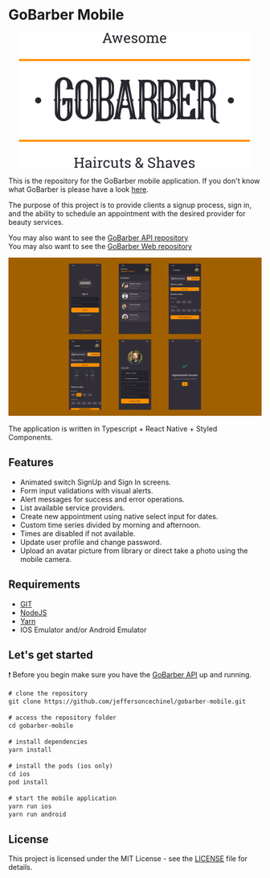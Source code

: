 # GoBarber Mobile

<p align="center">
  <img src="resources/logo.svg" alt="logo" />
</p>

This is the repository for the GoBarber mobile application.
If you don't know what GoBarber is please have a look [here](https://github.com/jeffersoncechinel/gobarber).

The purpose of this project is to provide clients a signup process, sign in, and the ability to schedule an appointment with the desired provider for beauty services.

You may also want to see the [GoBarber API repository](https://github.com/jeffersoncechinel/gobarber-api)  
You may also want to see the [GoBarber Web repository](https://github.com/jeffersoncechinel/gobarber-web)

![Data Flow](resources/gobarber-mobile.png?raw=true "Data Flow")

The application is written in Typescript + React Native + Styled Components.

Features
----
- Animated switch SignUp and Sign In screens.
- Form input validations with visual alerts.
- Alert messages for success and error operations.
- List available service providers.
- Create new appointment using native select input for dates.
- Custom time series divided by morning and afternoon.
- Times are disabled if not available.
- Update user profile and change password.
- Upload an avatar picture from library or direct take a photo using the mobile camera.

Requirements
----
* [GIT](https://git-scm.com/)
* [NodeJS](https://nodejs.org/)
* [Yarn](https://yarnpkg.com/)
* IOS Emulator and/or Android Emulator

Let's get started
----
:exclamation: Before you begin make sure you have the [GoBarber API](https://github.com/jeffersoncechinel/gobarber-api) up and running.

```
# clone the repository
git clone https://github.com/jeffersoncechinel/gobarber-mobile.git

# access the repository folder
cd gobarber-mobile

# install dependencies
yarn install

# install the pods (ios only)
cd ios
pod install

# start the mobile application
yarn run ios
yarn run android
```

License
----

This project is licensed under the MIT License - see the [LICENSE](LICENSE) file for details.

